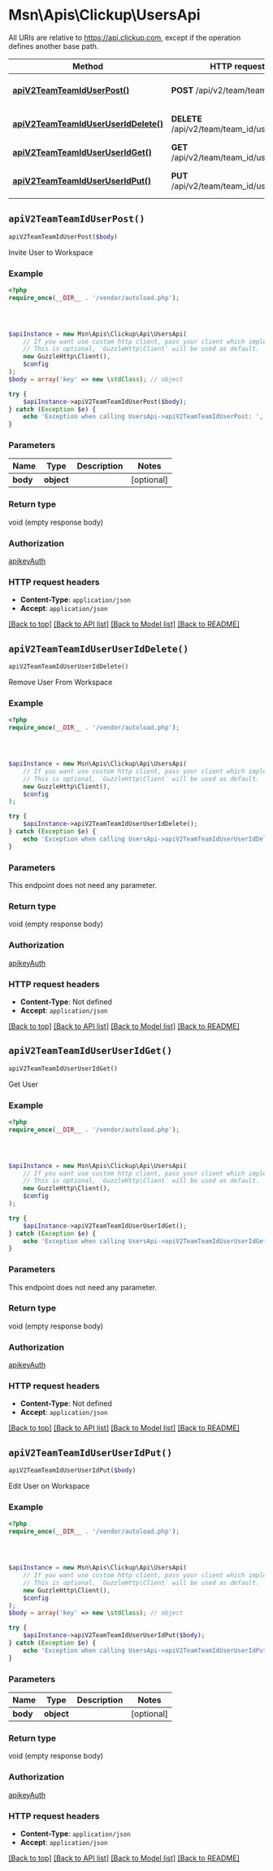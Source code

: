# Msn\Apis\Clickup\UsersApi

All URIs are relative to https://api.clickup.com, except if the operation defines another base path.

| Method | HTTP request | Description |
| ------------- | ------------- | ------------- |
| [**apiV2TeamTeamIdUserPost()**](UsersApi.md#apiV2TeamTeamIdUserPost) | **POST** /api/v2/team/team_id/user | Invite User to Workspace |
| [**apiV2TeamTeamIdUserUserIdDelete()**](UsersApi.md#apiV2TeamTeamIdUserUserIdDelete) | **DELETE** /api/v2/team/team_id/user/user_id | Remove User From Workspace |
| [**apiV2TeamTeamIdUserUserIdGet()**](UsersApi.md#apiV2TeamTeamIdUserUserIdGet) | **GET** /api/v2/team/team_id/user/user_id | Get User |
| [**apiV2TeamTeamIdUserUserIdPut()**](UsersApi.md#apiV2TeamTeamIdUserUserIdPut) | **PUT** /api/v2/team/team_id/user/user_id | Edit User on Workspace |


## `apiV2TeamTeamIdUserPost()`

```php
apiV2TeamTeamIdUserPost($body)
```

Invite User to Workspace

### Example

```php
<?php
require_once(__DIR__ . '/vendor/autoload.php');




$apiInstance = new Msn\Apis\Clickup\Api\UsersApi(
    // If you want use custom http client, pass your client which implements `GuzzleHttp\ClientInterface`.
    // This is optional, `GuzzleHttp\Client` will be used as default.
    new GuzzleHttp\Client(),
    $config
);
$body = array('key' => new \stdClass); // object

try {
    $apiInstance->apiV2TeamTeamIdUserPost($body);
} catch (Exception $e) {
    echo 'Exception when calling UsersApi->apiV2TeamTeamIdUserPost: ', $e->getMessage(), PHP_EOL;
}
```

### Parameters

| Name | Type | Description  | Notes |
| ------------- | ------------- | ------------- | ------------- |
| **body** | **object**|  | [optional] |

### Return type

void (empty response body)

### Authorization

[apikeyAuth](../../README.md#apikeyAuth)

### HTTP request headers

- **Content-Type**: `application/json`
- **Accept**: `application/json`

[[Back to top]](#) [[Back to API list]](../../README.md#endpoints)
[[Back to Model list]](../../README.md#models)
[[Back to README]](../../README.md)

## `apiV2TeamTeamIdUserUserIdDelete()`

```php
apiV2TeamTeamIdUserUserIdDelete()
```

Remove User From Workspace

### Example

```php
<?php
require_once(__DIR__ . '/vendor/autoload.php');




$apiInstance = new Msn\Apis\Clickup\Api\UsersApi(
    // If you want use custom http client, pass your client which implements `GuzzleHttp\ClientInterface`.
    // This is optional, `GuzzleHttp\Client` will be used as default.
    new GuzzleHttp\Client(),
    $config
);

try {
    $apiInstance->apiV2TeamTeamIdUserUserIdDelete();
} catch (Exception $e) {
    echo 'Exception when calling UsersApi->apiV2TeamTeamIdUserUserIdDelete: ', $e->getMessage(), PHP_EOL;
}
```

### Parameters

This endpoint does not need any parameter.

### Return type

void (empty response body)

### Authorization

[apikeyAuth](../../README.md#apikeyAuth)

### HTTP request headers

- **Content-Type**: Not defined
- **Accept**: `application/json`

[[Back to top]](#) [[Back to API list]](../../README.md#endpoints)
[[Back to Model list]](../../README.md#models)
[[Back to README]](../../README.md)

## `apiV2TeamTeamIdUserUserIdGet()`

```php
apiV2TeamTeamIdUserUserIdGet()
```

Get User

### Example

```php
<?php
require_once(__DIR__ . '/vendor/autoload.php');




$apiInstance = new Msn\Apis\Clickup\Api\UsersApi(
    // If you want use custom http client, pass your client which implements `GuzzleHttp\ClientInterface`.
    // This is optional, `GuzzleHttp\Client` will be used as default.
    new GuzzleHttp\Client(),
    $config
);

try {
    $apiInstance->apiV2TeamTeamIdUserUserIdGet();
} catch (Exception $e) {
    echo 'Exception when calling UsersApi->apiV2TeamTeamIdUserUserIdGet: ', $e->getMessage(), PHP_EOL;
}
```

### Parameters

This endpoint does not need any parameter.

### Return type

void (empty response body)

### Authorization

[apikeyAuth](../../README.md#apikeyAuth)

### HTTP request headers

- **Content-Type**: Not defined
- **Accept**: `application/json`

[[Back to top]](#) [[Back to API list]](../../README.md#endpoints)
[[Back to Model list]](../../README.md#models)
[[Back to README]](../../README.md)

## `apiV2TeamTeamIdUserUserIdPut()`

```php
apiV2TeamTeamIdUserUserIdPut($body)
```

Edit User on Workspace

### Example

```php
<?php
require_once(__DIR__ . '/vendor/autoload.php');




$apiInstance = new Msn\Apis\Clickup\Api\UsersApi(
    // If you want use custom http client, pass your client which implements `GuzzleHttp\ClientInterface`.
    // This is optional, `GuzzleHttp\Client` will be used as default.
    new GuzzleHttp\Client(),
    $config
);
$body = array('key' => new \stdClass); // object

try {
    $apiInstance->apiV2TeamTeamIdUserUserIdPut($body);
} catch (Exception $e) {
    echo 'Exception when calling UsersApi->apiV2TeamTeamIdUserUserIdPut: ', $e->getMessage(), PHP_EOL;
}
```

### Parameters

| Name | Type | Description  | Notes |
| ------------- | ------------- | ------------- | ------------- |
| **body** | **object**|  | [optional] |

### Return type

void (empty response body)

### Authorization

[apikeyAuth](../../README.md#apikeyAuth)

### HTTP request headers

- **Content-Type**: `application/json`
- **Accept**: `application/json`

[[Back to top]](#) [[Back to API list]](../../README.md#endpoints)
[[Back to Model list]](../../README.md#models)
[[Back to README]](../../README.md)
